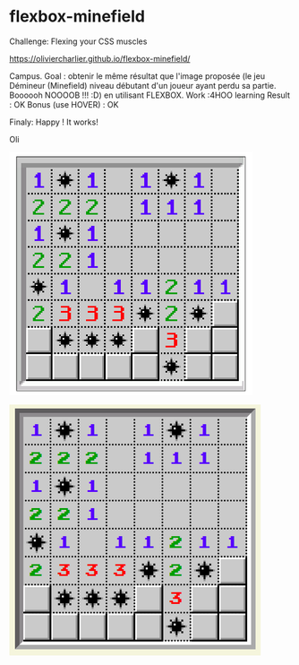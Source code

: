 # flexbox-minefield
Challenge: Flexing your CSS muscles

https://oliviercharlier.github.io/flexbox-minefield/

Campus.
Goal : obtenir le même résultat que l'image proposée (le jeu Démineur (Minefield) niveau débutant d'un joueur ayant perdu sa partie. Boooooh NOOOOB !!! :D) en utilisant FLEXBOX.
Work :4HOO learning
Result : OK
Bonus (use HOVER) : OK

Finaly: Happy ! It works!

Oli

![objectif](img/goal.png)

![Result](img/work.png)
